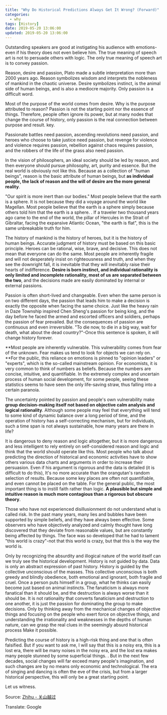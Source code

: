 ```yaml
---
title: "Why Do Historical Predictions Always Get It Wrong? (Forward)"
categories:
  - why
tags: [History]
date: 2019-05-20 13:06:00
updated: 2019-05-20 13:06:00
---
```


Outstanding speakers are good at instigating his audience with emotions-even if his theory does not even believe him. The true meaning of speech art is not to persuade others with logic. The only true meaning of speech art is to convey passion.

Reason, desire and passion, Plato made a subtle interpretation more than 2000 years ago. Reason symbolizes wisdom and interprets the nobleness of mankind in the chaotic universe. Desire symbolizes instinct, is the animal side of human beings, and is also a mediocre majority. Only passion is a difficult word.

Most of the purpose of the world comes from desire. Why is the purpose attributed to reason? Passion is not the starting point nor the essence of things. Therefore, people often ignore its power, but at many nodes that change the course of history, only passion is the real connection between purpose and result. key.

Passionate battles need passion, ascending revolutions need passion, and heroes who choose to take justice need passion, but revenge for violence and violence requires passion, rebellion against chaos requires passion, and the robbers of the life of the grass also need passion.

In the vision of philosophers, an ideal society should be led by reason, and then everyone should pursue philosophy, art, purity and essence. But the real world is obviously not like this. Because as a collection of "human beings", reason is the basic attribute of human beings, but **as individual people, the lack of reason and the will of desire are the more general reality**.

"Our spirit is more inert than our bodies." Most people believe that the earth is a sphere. It is not because they did a voyage around the world like Magellan. Most people believe that the earth is a sphere simply because others told him that the earth is a sphere. . If a traveler two thousand years ago came to the end of the world, the pillar of Hercules in the Strait of Gibraltar, facing the expansive Atlantic Ocean, "the earth is flat", this is the same unbreakable truth for him.

The history of mankind is the history of heroes, but it is the history of human beings. Accurate judgment of history must be based on this basic principle. Heroes can be rational, wise, brave, and decisive. This does not mean that everyone can do the same. Most people are inherently fragile and will not desperately insist on righteousness and truth, and when they see the downright fall, it is inevitable that they will inevitably raise their hearts of indifference. **Desire is born instinct, and individual rationality is only limited and incomplete rationality, most of us are separated between the two**, and the decisions made are easily dominated by internal or external passions.

Passion is often short-lived and changeable. Even when the same person is on two different days, the passion that leads him to make a decision is exactly the opposite when facing the same choice. Just like the heavy rain in Daze Township inspired Chen Sheng's passion for being king, and the day before he faced the armed and escorted officers and soldiers, perhaps the passion of fear prevailed. But the consequences of passion are continuous and even irreversible. "To die now, to die in a big way, wait for death, what about the dead country?"-Once this sentence is spoken, it will change history forever.



**Most people are inherently vulnerable. This vulnerability comes from fear of the unknown. Fear makes us tend to look for objects we can rely on. **For the public, this reliance on emotions is pinned to "opinion leaders" or "experts", which is the so-called mainstream opinion. For economists, it is very common to think of numbers as beliefs. Because the numbers are concise, intuitive, and quantifiable. In the extremely complex and uncertain process of human social development, for some people, seeing these statistics seems to have seen the only life-saving straw, thus falling into a certain paranoia.

The uncertainty pointed by passion and people's own vulnerability make **group decision-making itself not based on objective calm analysis and logical rationality**. Although some people may feel that everything will tend to some kind of dynamic balance over a long period of time, and the operation of history has a self-correcting mechanism, but for individuals, such a time span is not always sustainable, how many years are there in life?

It is dangerous to deny reason and logic altogether, but it is more dangerous and less intelligent to rely entirely on self-considered reason and logic and think that the world should operate like this. Most people who talk about predicting the direction of historical and economic activities have to show others various data charts and arguments in order to increase their persuasion. Even if his argument is rigorous and the data is detailed (it is difficult to do this), It's no more accurate than the orangutan's random selection of results. Because some key places are often not quantifiable, and even cannot be placed on the table. For the general public, the most important thing is to instill faith rather than logic. **A plausible but simple and intuitive reason is much more contagious than a rigorous but obscure theory**.

Those who have not experienced disillusionment do not understand what is called risk. In the past many years, many lies and bubbles have been supported by simple beliefs, and they have always been effective. Some observers who have objectively analyzed and calmly thought have long discovered that they deviate from reasonable values, but are constantly being affected by things. The face was so developed that he had to lament "this world is crazy"-not that this world is crazy, but that this is the way the world is.

Only by recognizing the absurdity and illogical nature of the world itself can we truly see the historical development. History is not guided by data. Data is only an abstract expression of past history. History is guided by the collective unconscious of the masses. This collective unconscious is both greedy and blindly obedience, both emotional and ignorant, both fragile and cruel. Once a person puts himself in a group, what he thinks can easily become just based on animal instincts. The fanaticism is always more fanatical than it should be, and the destruction is always worse than it should be. It is not rationality that converts fanaticism and destruction to one another, it is just the passion for dominating the group to make decisions. Only by thinking away from the mechanical changes of objective things and focusing on the people who exert force on objective things, and understanding the irrationality and weaknesses in the depths of human nature, can we grasp the real clues in the seemingly absurd historical process Make it possible.

Predicting the course of history is a high-risk thing and one that is often falsified. But if you want to ask me, I will say that this is a noisy era, this is a lost era, there will be many noises in the noisy era, and the lost era makes many people stunned by some superficial things. . But in the next few decades, social changes will far exceed many people's imagination, and such changes are by no means only economic and technological. The era of singing and dancing is often the eve of the crisis, but from a larger historical perspective, this will only be a great starting point.

Let us witness.



Source: [Zhihu - 关山越过](https://www.zhihu.com/people/shu-dao-guan-shan-yue-guo)

Translate: Google